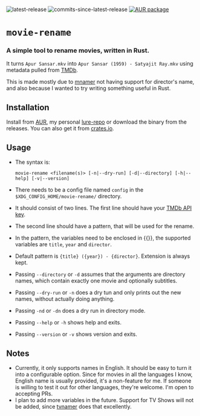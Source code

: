 ![latest-release](https://img.shields.io/github/v/release/SinTan1729/movie-rename?label=latest%20release) ![commits-since-latest-release](https://img.shields.io/github/commits-since/SInTan1729/movie-rename/latest?label=commits%20since%20latest%20release)
[![AUR package](https://img.shields.io/aur/version/movie-rename-bin?label=AUR&logo=archlinux)](https://aur.archlinux.org/packages/movie-rename-bin/)
# `movie-rename`

### A simple tool to rename movies, written in Rust.

It turns `Apur Sansar.mkv` into `Apur Sansar (1959) - Satyajit Ray.mkv` using metadata pulled from [TMDb](https://www.themoviedb.org/).

This is made mostly due to [mnamer](https://github.com/jkwill87/mnamer) not having support for director's name, and also because I wanted to try writing something useful in Rust.

## Installation
Install from [AUR](https://aur.archlinux.org/packages/movie-rename-bin), my personal [lure-repo](https://github.com/SinTan1729/lure-repo) or download the binary from the releases. You can also get it from [crates.io](https://crates.io/crates/movie-rename).

## Usage
- The syntax is:

    `movie-rename <filename(s)> [-n|--dry-run] [-d|--directory] [-h|--help] [-v|--version]`
- There needs to be a config file named `config` in the `$XDG_CONFIG_HOME/movie-rename/` directory.
- It should consist of two lines. The first line should have your [TMDb API key](https://developers.themoviedb.org/3/getting-started/authentication).
- The second line should have a pattern, that will be used for the rename.
- In the pattern, the variables need to be enclosed in {{}}, the supported variables are `title`, `year` and `director`.
- Default pattern is `{title} ({year}) - {director}`. Extension is always kept.
- Passing `--directory` or `-d` assumes that the arguments are directory names, which contain exactly one movie and optionally subtitles.
- Passing `--dry-run` or `-n` does a dry tun and only prints out the new names, without actually doing anything.
- Passing `-nd` or `-dn` does a dry run in directory mode.
- Passing `--help` or `-h` shows help and exits.
- Passing `--version` or `-v` shows version and exits.

## Notes
- Currently, it only supports names in English. It should be easy to turn it into a configurable option. Since for movies in all the languages I know, English name is usually provided, it's a non-feature for me. If someone is willing to test it out for other languages, they're welcome. I'm open to accepting PRs.
- I plan to add more variables in the future. Support for TV Shows will not be added, since [tvnamer](https://github.com/dbr/tvnamer) does that excellently.
